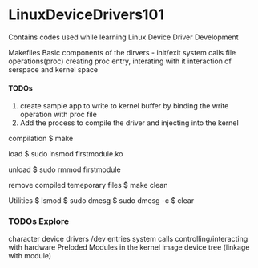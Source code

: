 # LinuxDeviceDrivers101
Contains codes used while learning Linux Device Driver Development

Makefiles
Basic components of the dirvers - init/exit
system calls file operations(proc)
creating proc entry, interating with it
interaction of serspace and kernel space

#### TODOs
1. create sample app to write to kernel buffer by binding the write operation with proc file
2. Add the process to compile the driver and injecting into the kernel

compilation
$ make

load
$ sudo insmod firstmodule.ko

unload
$ sudo rmmod firstmodule 

remove compiled temeporary files
$ make clean

Utilities
$ lsmod
$ sudo dmesg
$ sudo dmesg -c
$ clear

### TODOs Explore
character device drivers
/dev entries
system calls
controlling/interacting with hardware
Preloded Modules in the kernel image
device tree (linkage with module)



